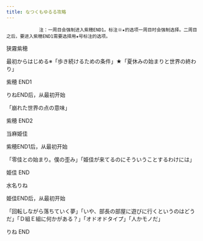 ```yaml
---
title: なつくもゆるる攻略
---
```


                注：一周目会强制进入紫穂END1。标注※★的选项一周目时会强制选择。二周目之后，要进入紫穂END1需要选择用★号标注的选项。

狭霧紫穂

最初からはじめる※「歩き続けるための条件」★「夏休みの始まりと世界の終わり」

紫穂 END1

りねEND后，从最初开始

「崩れた世界の点の意味」

紫穂 END2

当麻姫佳

紫穂END1后，从最初开始

「零佳との始まり。僕の歪み」「姫佳が来てるのにそういうことするわけには」

姫佳 END

水名りね

姫佳END后，从最初开始

「回転しながら落ちていく夢」「いや、部長の部屋に遊びに行くというのはどうだ」「Ｄ組Ｅ組に何かがある？」「オドオドタイプ」「人かモノだ」

りね END
              
